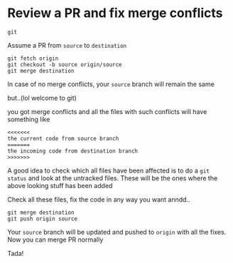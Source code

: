 # Review a PR and fix merge conflicts

`git`

Assume a PR from `source` to `destination`

``` git
git fetch origin
git checkout -b source origin/source
git merge destination
```

In case of no merge conflicts, your `source` branch will remain the same

but..(lol welcome to git)

you got merge conflicts and all the files with such conflicts will have something like

``` git
<<<<<<<
the current code from source branch
=======
the incoming code from destination branch
>>>>>>>
```

A good idea to check which all files have been affected is to do a `git status` and look at the untracked files. These will be the ones where the above looking stuff has been added

Check all these files, fix the code in any way you want anndd..

``` git
git merge destination
git push origin source
```

Your `source` branch will be updated and pushed to `origin` with all the fixes. Now you can merge PR normally

Tada!
